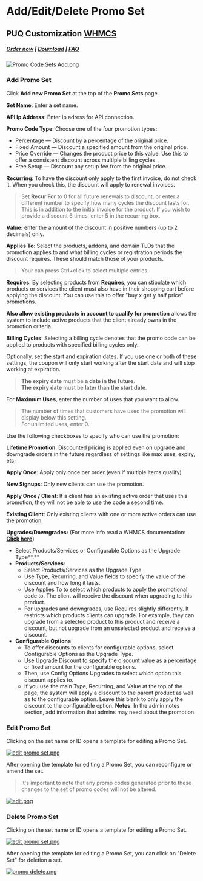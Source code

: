 # Add/Edit/Delete Promo Set

## PUQ Customization **[WHMCS](https://puqcloud.com/link.php?id=77)**

#####  [Order now](https://puqcloud.com/whmcs-addon-puq-customization.php) | [Download](https://download.puqcloud.com/WHMCS/addons/PUQ-Customization/) | [FAQ](https://faq.puqcloud.com/)

[![Promo Code Sets Add.png](https://doc.puq.info/uploads/images/gallery/2024-01/scaled-1680-/promo-code-sets-add.png)](https://doc.puq.info/uploads/images/gallery/2024-01/promo-code-sets-add.png)

### Add Promo Set

Click **Add new Promo Set** at the top of the **Promo Sets** page.

**Set Name**: Enter a set name.

**API Ip Address**: Enter Ip adress for API connection.

**Promo Code Type**: Choose one of the four promotion types:

- Percentage — Discount by a percentage of the original price.
- Fixed Amount — Discount a specified amount from the original price.
- Price Override — Changes the product price to this value. Use this to offer a consistent discount across multiple billing cycles.
- Free Setup — Discount any setup fee from the original price.

**Recurring**: To have the discount only apply to the first invoice, do not check it. When you check this, the discount will apply to renewal invoices.

>Set **Recur For** to 0 for all future renewals to discount, or enter a different number to specify how many cycles the discount lasts for. This is in addition to the initial invoice for the product. If you wish to provide a discount 6 times, enter 5 in the recurring box.

**Value:** enter the amount of the discount in positive numbers (up to 2 decimals) only.

**Applies To**: Select the products, addons, and domain TLDs that the promotion applies to and what billing cycles or registration periods the discount requires. These should match those of your products.

>Your can press Ctrl+click to select multiple entries.

**Requires**: By selecting products from **Requires**, you can stipulate which products or services the client must also have in their shopping cart before applying the discount. You can use this to offer "buy x get y half price" promotions.

**Also allow existing products in account to qualify for promotion** allows the system to include active products that the client already owns in the promotion criteria.

**Billing Cycles**: Selecting a billing cycle denotes that the promo code can be applied to products with specified billing cycles only.

Optionally, set the start and expiration dates. If you use one or both of these settings, the coupon will only start working after the start date and will stop working at expiration.

>**The expiry date** must be **a date in the future**.  
>**The expiry date** must be **later than the start date**.

For **Maximum Uses**, enter the number of uses that you want to allow.

>The number of times that customers have used the promotion will display below this setting.  
For unlimited uses, enter 0.

Use the following checkboxes to specify who can use the promotion:

**Lifetime Promotion**: Discounted pricing is applied even on upgrade and downgrade orders in the future regardless of settings like max uses, expiry, etc;

**Apply Once**: Apply only once per order (even if multiple items qualify)

**New Signups**: Only new clients can use the promotion.

**Apply Once / Client**: If a client has an existing active order that uses this promotion, they will not be able to use the code a second time.

**Existing Client**: Only existing clients with one or more active orders can use the promotion.

**Upgrades/Downgrades:** (For more info read a WHMCS documentation: **[Click here](https://docs.whmcs.com/Promotions#Upgrades.2FDowngrades:~:text=time%20to%20qualify.-,Upgrades/Downgrades,-When%20you%20check)**)

- Select Products/Services or Configurable Options as the Upgrade Type**.**
- **Products/Services**:
    - Select Products/Services as the Upgrade Type.
    - Use Type, Recurring, and Value fields to specify the value of the discount and how long it lasts.
    - Use Applies To to select which products to apply the promotional code to. The client will receive the discount when upgrading to this product.
    - For upgrades and downgrades, use Requires slightly differently. It restricts which products clients can upgrade. For example, they can upgrade from a selected product to this product and receive a discount, but not upgrade from an unselected product and receive a discount.
- **Configurable Options**
    - To offer discounts to clients for configurable options, select Configurable Options as the Upgrade Type.
    - Use Upgrade Discount to specify the discount value as a percentage or fixed amount for the configurable options.
    - Then, use Config Options Upgrades to select which option this discount applies to.
    - If you use the main Type, Recurring, and Value at the top of the page, the system will apply a discount to the parent product as well as to the configurable option. Leave this blank to only apply the discount to the configurable option.
**Notes**: In the admin notes section, add information that admins may need about the promotion.

### Edit Promo Set

Clicking on the set name or ID opens a template for editing a Promo Set.

[![edit promo set.png](https://doc.puq.info/uploads/images/gallery/2024-01/scaled-1680-/edit-promo-set.png)](https://doc.puq.info/uploads/images/gallery/2024-01/edit-promo-set.png)

After opening the template for editing a Promo Set, you can reconfigure or amend the set.

>It's important to note that any promo codes generated prior to these changes to the set of promo codes will not be altered.

[![edit.png](https://doc.puq.info/uploads/images/gallery/2024-01/scaled-1680-/RrLedit.png)](https://doc.puq.info/uploads/images/gallery/2024-01/RrLedit.png)

### Delete Promo Set

Clicking on the set name or ID opens a template for editing a Promo Set.

[![edit promo set.png](https://doc.puq.info/uploads/images/gallery/2024-01/scaled-1680-/edit-promo-set.png)](https://doc.puq.info/uploads/images/gallery/2024-01/edit-promo-set.png)

After opening the template for editing a Promo Set, you can click on "Delete Set" for deletion a set.

[![promo delete.png](https://doc.puq.info/uploads/images/gallery/2024-01/scaled-1680-/promo-delete.png)](https://doc.puq.info/uploads/images/gallery/2024-01/promo-delete.png)